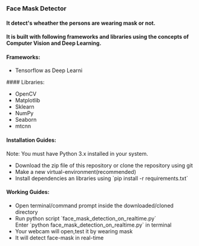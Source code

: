 ### Face Mask Detector
#### It detect's wheather the persons are wearing mask or not.
#### It is built with following frameworks and libraries using the concepts of Computer Vision and Deep Learning.
#### Frameworks:
<ul><li>Tensorflow as Deep Learni</li></ul>
#### Libraries:
<ul>
<li>OpenCV</li>
<li>Matplotlib</li>
<li>Sklearn</li>
<li>NumPy</li>
<li>Seaborn</li>
<li>mtcnn</li>
</ul>

#### Installation Guides:
Note: You must have Python 3.x installed in your system.
<ul>
<li>Download the zip file of this repository or clone the repository using git</li>
<li>Make a new virtual-environment(recommended)</li>
<li><c>Install dependencies an libraries using `pip install -r requirements.txt`</c></li>
</ul>

#### Working Guides:
<ul>
<li>Open terminal/command prompt inside the downloaded/cloned directory</li>
<li>Run python script `face_mask_detection_on_realtime.py`</li>
    Enter `python face_mask_detection_on_realtime.py` in terminal
<li>Your webcam will open,test it by wearing mask</li>
<li>It will detect face-mask in real-time</li>
</ul>
